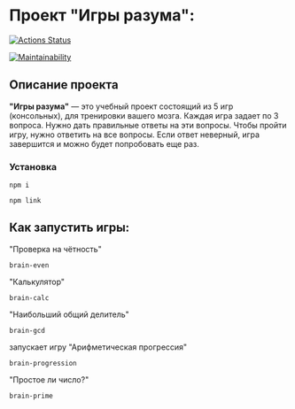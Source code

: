 # Проект "Игры разума":
[![Actions Status](https://github.com/krsnv/frontend-project-44/workflows/hexlet-check/badge.svg)](https://github.com/krsnv/frontend-project-44/actions)

[![Maintainability](https://api.codeclimate.com/v1/badges/5cdc3b6a7ae474198618/maintainability)](https://codeclimate.com/github/krsnv/frontend-project-44/maintainability)

## Описание проекта
__"Игры разума"__ — это учебный проект состоящий из 5 игр (консольных), для тренировки вашего мозга. Каждая игра задает по 3 вопроса. Нужно дать правильные ответы на эти вопросы. Чтобы пройти игру, нужно ответить на все вопросы. Если ответ неверный, игра завершится и можно будет попробовать еще раз.

### Установка

```
npm i
```
```
npm link
```

## Как запустить игры:

"Проверка на чётность"

```
brain-even
```

"Калькулятор"

```
brain-calc
```

"Наибольший общий делитель"

```
brain-gcd
```

запускает игру "Арифметическая прогрессия"

```
brain-progression
```

"Простое ли число?"

```
brain-prime
```

